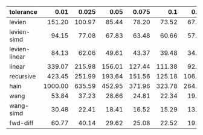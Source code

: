 | tolerance    |   0.01 |   0.025 |   0.05 |   0.075 |   0.1 |   0.15 |   0.2 |   0.25 |   0.5 |   1 |
|--------------| ------:| ------:| ------:| ------:| ------:| ------:| ------:| ------:| ------:| ------:|
|levien        | 151.20 | 100.97 | 85.44 | 78.20 | 73.52 | 67.67 | 65.27 | 61.51 | 54.75 | 49.18 |
|levien-simd   | 94.15 | 77.08 | 67.83 | 63.48 | 60.66 | 57.04 | 54.79 | 53.19 | 48.34 | 44.33 |
|levien-linear | 84.13 | 62.06 | 49.61 | 43.37 | 39.48 | 34.79 | 31.84 | 29.80 | 23.51 | 19.24 |
|linear        | 339.07 | 215.98 | 156.01 | 127.44 | 111.38 | 92.96 | 80.49 | 71.37 | 49.93 | 35.14 |
|recursive     | 423.45 | 251.99 | 193.64 | 151.56 | 125.18 | 106.98 | 95.80 | 84.75 | 55.00 | 41.09 |
|hain          | 1000.00 | 635.59 | 452.95 | 371.96 | 323.78 | 264.62 | 230.28 | 206.58 | 148.38 | 107.32 |
|wang          | 53.84 | 37.23 | 28.66 | 24.81 | 22.34 | 19.30 | 17.34 | 16.01 | 12.51 | 9.81 |
|wang-simd     | 30.48 | 22.41 | 18.41 | 16.52 | 15.29 | 13.59 | 12.37 | 11.50 | 9.11 | 6.83 |
|fwd-diff      | 60.77 | 40.14 | 29.62 | 25.08 | 22.52 | 19.36 | 17.30 | 15.92 | 12.32 | 9.67 |
